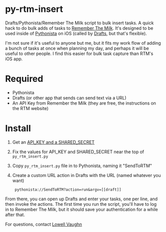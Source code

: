 py-rtm-insert
=============

Drafts/Pythonista/Remember The Milk script to bulk insert tasks.  A quick hack to do bulk adds of 
tasks to [Remember The Milk](http://rememberthemilk.com).  It's designed to 
be used inside of [Pythonista](http://omz-software.com/pythonista/) on iOS (called by 
[Drafts](http://agiletortoise.com/drafts/), but that's flexible).

I'm not sure if it's useful to anyone but me, but it fits my work
flow of adding a bunch of tasks at once when planning my day,
and perhaps it will be useful to other people. I find this easier for
bulk task capture than RTM's iOS app.

# Required #
* Pythonista
* Drafts (or other app that sends can send text via a URL)
* An API Key from Remember the Milk (they are free, the instructions on the 
  RTM website)

# Install #

1. Get an [API\_KEY and a SHARED\_SECRET](https://www.rememberthemilk.com/services/api/keys.rtm)
2. Fix the values for API\_KEY and SHARED\_SECRET near the top of `py_rtm_insert.py`
3. Copy `py_rtm_insert.py` file in to Pythonista, naming it "SendToRTM"
4. Create a custom URL action in Drafts with the URL (named whatever you want)

        pythonista://SendToRTM?action=run&argv=[[draft]]

From there, you can open up Drafts and enter your tasks, one per line, and then 
invoke the actions.  The first time you run the script, you'll have to log in 
to Remember The Milk, but it should save your authentication for a while after
that.

For questions, contact [Lowell Vaughn](mailto:lowell@vaughnresearch.com)
